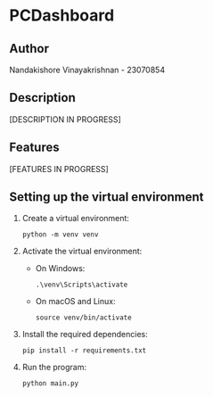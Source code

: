 # PCDashboard

## Author
Nandakishore Vinayakrishnan - 23070854

## Description
[DESCRIPTION IN PROGRESS]

## Features
[FEATURES IN PROGRESS]

## Setting up the virtual environment

1. Create a virtual environment:
    ```
    python -m venv venv
    ```

2. Activate the virtual environment:
    - On Windows:
        ```
        .\venv\Scripts\activate
        ```
    - On macOS and Linux:
        ```
        source venv/bin/activate
        ```

3. Install the required dependencies:
    ```
    pip install -r requirements.txt
    ```

4. Run the program:
    ```
    python main.py
    ```